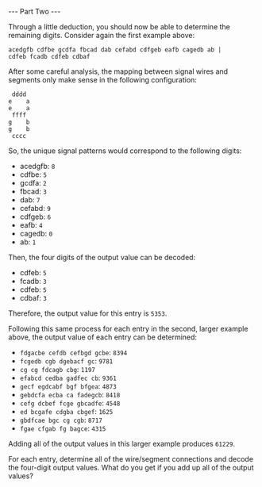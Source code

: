 --- Part Two ---

Through a little deduction, you should now be able to determine the remaining digits. Consider again the first example above:

```
acedgfb cdfbe gcdfa fbcad dab cefabd cdfgeb eafb cagedb ab |
cdfeb fcadb cdfeb cdbaf
```

After some careful analysis, the mapping between signal wires and segments only make sense in the following configuration:

```
 dddd
e    a
e    a
 ffff
g    b
g    b
 cccc
```

So, the unique signal patterns would correspond to the following digits:

  - acedgfb: `8`
  - cdfbe: `5`
  - gcdfa: `2`
  - fbcad: `3`
  - dab: `7`
  - cefabd: `9`
  - cdfgeb: `6`
  - eafb: `4`
  - cagedb: `0`
  - ab: `1`

Then, the four digits of the output value can be decoded:

  - cdfeb: `5`
  - fcadb: `3`
  - cdfeb: `5`
  - cdbaf: `3`

Therefore, the output value for this entry is `5353`.

Following this same process for each entry in the second, larger example above, the output value of each entry can be determined:

  - `fdgacbe cefdb cefbgd gcbe`: `8394`
  - `fcgedb cgb dgebacf gc`: `9781`
  - `cg cg fdcagb cbg`: `1197`
  - `efabcd cedba gadfec cb`: `9361`
  - `gecf egdcabf bgf bfgea`: `4873`
  - `gebdcfa ecba ca fadegcb`: `8418`
  - `cefg dcbef fcge gbcadfe`: `4548`
  - `ed bcgafe cdgba cbgef`: `1625`
  - `gbdfcae bgc cg cgb`: `8717`
  - `fgae cfgab fg bagce`: `4315`

Adding all of the output values in this larger example produces `61229`.

For each entry, determine all of the wire/segment connections and decode the four-digit output values. What do you get if you add up all of the output values?
